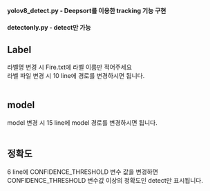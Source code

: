 #### yolov8_detect.py - Deepsort를 이용한 tracking 기능 구현
#### detectonly.py - detect만 가능

## Label<br/>
라벨명 변경 시 Fire.txt에 라벨 이름만 적어주세요<br/>
라벨 파일 변경 시 10 line에 경로를 변경하시면 됩니다.<br/>
<br/>
## model<br/>
model 변경 시 15 line에 model 경로를 변경하시면 됩니다.<br/>
<br/>
## 정확도<br/>
6 line에 CONFIDENCE_THRESHOLD 변수 값을 변경하면 CONFIDENCE_THRESHOLD 변수값 이상의 정확도인 detect만 표시됩니다.<br/>
